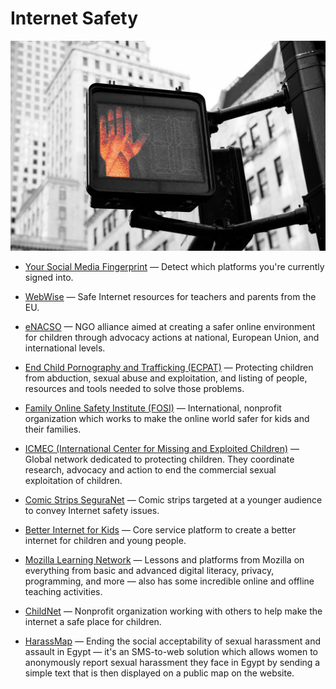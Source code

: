 # Internet Safety

![internet-safety](../../images/internet-safety.jpg)

- [Your Social Media Fingerprint](https://robinlinus.github.io/socialmedia-leak) — Detect which platforms you're currently signed into.

- [WebWise](https://www.webwise.ie) — Safe Internet resources for teachers and parents from the EU.

- [eNACSO](http://enacso.eu) — NGO alliance aimed at creating a safer online environment for children through advocacy actions at national, European Union, and international levels.

- [End Child Pornography and Trafficking (ECPAT)](https://ecpat.org) — Protecting children from abduction, sexual abuse and exploitation, and listing of people, resources and tools needed to solve those problems.

- [Family Online Safety Institute (FOSI)](http://fosi.org) — International, nonprofit organization which works to make the online world safer for kids and their families.

- [ICMEC (International Center for Missing and Exploited Children)](https://icmec.org) — Global network dedicated to protecting children. They coordinate research, advocacy and action to end the commercial sexual exploitation of children.

- [Comic Strips SeguraNet](http://seguranet.pt/en/comic-strips-seguranet) — Comic strips targeted at a younger audience to convey Internet safety issues.

- [Better Internet for Kids](https://www.betterinternetforkids.eu) — Core service platform to create a better internet for children and young people.

- [Mozilla Learning Network](https://learning.mozilla.org) — Lessons and platforms from Mozilla on everything from basic and advanced digital literacy, privacy, programming, and more — also has some incredible online and offline teaching activities.

- [ChildNet](http://childnet.com) — Nonprofit organization working with others to help make the internet a safe place for children.

- [HarassMap](https://harassmap.org) — Ending the social acceptability of sexual harassment and assault in Egypt — it's an SMS-to-web solution which allows women to anonymously report sexual harassment they face in Egypt by sending a simple text that is then displayed on a public map on the website.
